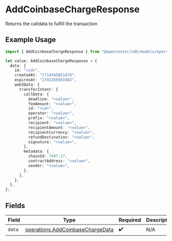 # AddCoinbaseChargeResponse

Returns the calldata to fulfill the transaction

## Example Usage

```typescript
import { AddCoinbaseChargeResponse } from "@openrouter/sdk/models/operations";

let value: AddCoinbaseChargeResponse = {
  data: {
    id: "<id>",
    createdAt: "1714545851476",
    expiresAt: "1741250581602",
    web3Data: {
      transferIntent: {
        callData: {
          deadline: "<value>",
          feeAmount: "<value>",
          id: "<id>",
          operator: "<value>",
          prefix: "<value>",
          recipient: "<value>",
          recipientAmount: "<value>",
          recipientCurrency: "<value>",
          refundDestination: "<value>",
          signature: "<value>",
        },
        metadata: {
          chainId: 7497.17,
          contractAddress: "<value>",
          sender: "<value>",
        },
      },
    },
  },
};
```

## Fields

| Field                                                                                | Type                                                                                 | Required                                                                             | Description                                                                          |
| ------------------------------------------------------------------------------------ | ------------------------------------------------------------------------------------ | ------------------------------------------------------------------------------------ | ------------------------------------------------------------------------------------ |
| `data`                                                                               | [operations.AddCoinbaseChargeData](../../models/operations/addcoinbasechargedata.md) | :heavy_check_mark:                                                                   | N/A                                                                                  |